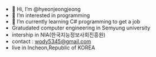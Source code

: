 - 👋 Hi, I’m @hyeonjeongjeong
- 👀 I’m interested in programming 
- 🌱 I’m currently learning C# programming to get a job
- Gratudated computer engineering in Semyung university 
- intership in NIA(한국지능정보사회진흥원)
- contact : wody5345@gmail.com
- live in Incheon,Republic of KOREA

<!---
hyeonjeongjeong/hyeonjeongjeong is a ✨ special ✨ repository because its `README.md` (this file) appears on your GitHub profile.
You can click the Preview link to take a look at your changes.
--->
